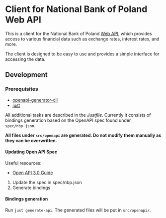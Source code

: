 # Client for National Bank of Poland Web API

This is a client for the National Bank of Poland [Web API](https://api.nbp.pl/en.html), which provides access to various financial data such as exchange rates, interest rates, and more.

The client is designed to be easy to use and provides a simple interface for accessing the data.

## Development

### Prerequisites

* [openapi-generator-cli](https://openapi-generator.tech/docs/installation/)
* [just](https://github.com/casey/just)

All additional tasks are described in the *Justfile*. Currently it consists of bindings generation based on the OpenAPI spec found under `spec/nbp.json`.

**All files under `src/openapi` are generated. Do not modify them manually as they can be overwritten.**

#### Updating Open API Spec

Useful resources:
* [Open API 3.0 Guide](https://swagger.io/docs/specification/v3_0/about/)

1. Update the spec in spec/nbp.json
2. Generate bindings

#### Bindings generation

Run `just generate-api`. The generated files will be put in `src/openapi/`.

